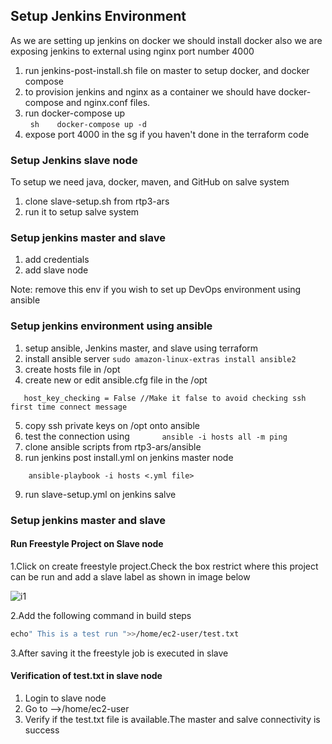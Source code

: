 ## Setup Jenkins Environment

As we are setting up jenkins on docker we should install docker also we are exposing jenkins to external using nginx port number 4000

1. run jenkins-post-install.sh file on master to setup docker, and docker compose
2. to provision jenkins and nginx as a container we should have docker-compose and nginx.conf files.
3. run docker-compose up  
  ```sh
   docker-compose up -d
   ```
4. expose port 4000 in the sg if you haven't done in the terraform code

### Setup Jenkins slave node
To setup we need java, docker, maven, and GitHub on salve system
1. clone slave-setup.sh from rtp3-ars
2. run it to setup salve system

### Setup jenkins master and slave
1. add credentials
2. add slave node

Note: remove this env if you wish to set up DevOps environment using ansible
### Setup jenkins environment using ansible

1. setup ansible, Jenkins master, and slave using terraform
2. install ansible server
``` sudo amazon-linux-extras install ansible2 ```
3. create hosts file in /opt
4. create new or edit ansible.cfg file in the /opt
```vi /etc/ansible/ansible.cfg
   host_key_checking = False //Make it false to avoid checking ssh first time connect message
```
5. copy ssh private keys on /opt onto ansible
6. test the connection using
   ```
     ansible -i hosts all -m ping
  ```
7. clone ansible scripts from rtp3-ars/ansible
8. run jenkins post install.yml on jenkins master node
``` ansible-playbook -i hosts <.yml file> --check //Dry run
    ansible-playbook -i hosts <.yml file>
```
9. run slave-setup.yml on jenkins salve

### Setup jenkins master and slave
#### Run Freestyle Project on Slave node
1.Click on create freestyle project.Check the box restrict where this project can be run and add a slave label
 as shown in image below
 
 
 ![i1](https://user-images.githubusercontent.com/100523955/212520610-1f6a2ba3-c217-47af-9f05-71c5a8b40d09.png)
 
 
 
2.Add the following command in build steps
 ```sh
echo" This is a test run ">>/home/ec2-user/test.txt
```
3.After saving it the freestyle job is executed in slave
#### Verification of test.txt in slave node
1. Login to slave node
2. Go to -->/home/ec2-user
3. Verify if the test.txt file is available.The master and salve connectivity is success

